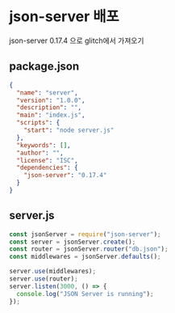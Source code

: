 # json-server 배포

json-server 0.17.4 으로 glitch에서 가져오기

## package.json

```json
{
  "name": "server",
  "version": "1.0.0",
  "description": "",
  "main": "index.js",
  "scripts": {
    "start": "node server.js"
  },
  "keywords": [],
  "author": "",
  "license": "ISC",
  "dependencies": {
    "json-server": "0.17.4"
  }
}
```

## server.js

```javascript
const jsonServer = require("json-server");
const server = jsonServer.create();
const router = jsonServer.router("db.json");
const middlewares = jsonServer.defaults();

server.use(middlewares);
server.use(router);
server.listen(3000, () => {
  console.log("JSON Server is running");
});
```
